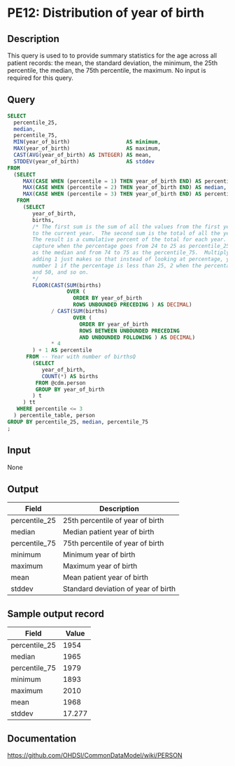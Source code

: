 <!---
Group:person
Name:PE12 Distribution of year of birth
Author:Patrick Ryan
CDM Version:5.0
-->

# PE12: Distribution of year of birth

## Description
This query is used to to provide summary statistics for the age across all patient records: the mean, the standard deviation, the minimum, the 25th percentile, the median, the 75th percentile, the maximum. No input is required for this query.

## Query
```sql
SELECT
  percentile_25,
  median,
  percentile_75,
  MIN(year_of_birth)                  AS minimum,
  MAX(year_of_birth)                  AS maximum,
  CAST(AVG(year_of_birth) AS INTEGER) AS mean,
  STDDEV(year_of_birth)               AS stddev
FROM
  (SELECT
     MAX(CASE WHEN (percentile = 1) THEN year_of_birth END) AS percentile_25,
     MAX(CASE WHEN (percentile = 2) THEN year_of_birth END) AS median,
     MAX(CASE WHEN (percentile = 3) THEN year_of_birth END) AS percentile_75
   FROM
     (SELECT
        year_of_birth,
        births,
        /* The first sum is the sum of all the values from the first year of birth
        to the current year.  The second sum is the total of all the years of birth.
        The result is a cumulative percent of the total for each year.  You want to
        capture when the percentage goes from 24 to 25 as percentile_25, from 49 to 50
        as the median and from 74 to 75 as the percentile_75.  Multiplying by 4 then SA
        adding 1 just makes so that instead of looking at percentage, you get the whole
        number 1 if the percentage is less than 25, 2 when the percentage is between 25
        and 50, and so on.
        */
        FLOOR(CAST(SUM(births)
                   OVER (
                     ORDER BY year_of_birth
                     ROWS UNBOUNDED PRECEDING ) AS DECIMAL)
              / CAST(SUM(births)
                     OVER (
                       ORDER BY year_of_birth
                       ROWS BETWEEN UNBOUNDED PRECEDING
                       AND UNBOUNDED FOLLOWING ) AS DECIMAL)
              * 4
        ) + 1 AS percentile
      FROM -- Year with number of birthsQ
        (SELECT
           year_of_birth,
           COUNT(*) AS births
         FROM @cdm.person
         GROUP BY year_of_birth
        ) t
     ) tt
   WHERE percentile <= 3
  ) percentile_table, person
GROUP BY percentile_25, median, percentile_75
;
```

## Input

None

## Output

|  Field |  Description |
| --- | --- |
|  percentile_25 |  25th percentile of year of birth |
|  median |  Median patient year of birth |
|  percentile_75 |  75th percentile of year of birth |
|  minimum |  Minimum year of birth  |
|  maximum |  Maximum year of birth |
|  mean |  Mean patient year of birth |
|  stddev |  Standard deviation of year of birth |

## Sample output record

|  Field |  Value |
| --- | --- |
|  percentile_25 |  1954 |
|  median |  1965 |
|  percentile_75 |  1979 |
|  minimum |  1893  |
|  maximum |  2010  |
|  mean |  1968  |
|  stddev |  17.277  |


## Documentation
https://github.com/OHDSI/CommonDataModel/wiki/PERSON
